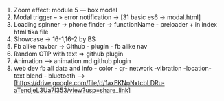 1. Zoom effect: module 5 — box model
2. Modal trigger – > error notification → [31 basic es6 → modal.html]
3. Loading spinner -> phone finder ->  functionName - preloader + in index html tika file
4. Showcase -> 16-1,16-2 by BS
5. Fb alike navbar → Github - plugin - fb alike nav
6. Random OTP with text ⇒  github plugin
7. Animation --> animation.md github plugin
8. web dev fb all data and info - color - qr- network -vibration -location-text blend - bluetooth --> [https://drive.google.com/file/d/1axEKNpNxtcbLDRu-aTendjeL3Ua7I353/view?usp=share_link]


